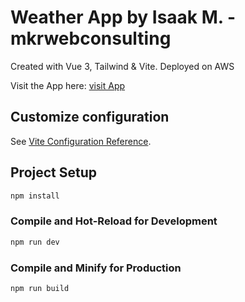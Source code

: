 # Weather App by Isaak M. - mkrwebconsulting

Created with Vue 3, Tailwind & Vite. Deployed on AWS

Visit the App here:
[visit App](https://main.d1fmmx5iivrxrb.amplifyapp.com/)

## Customize configuration

See [Vite Configuration Reference](https://vitejs.dev/config/).

## Project Setup

```sh
npm install
```

### Compile and Hot-Reload for Development

```sh
npm run dev
```

### Compile and Minify for Production

```sh
npm run build
```
